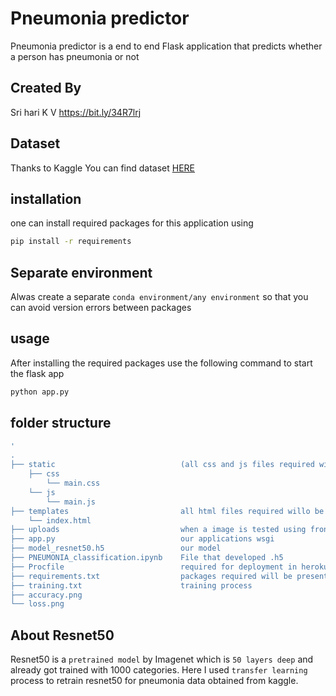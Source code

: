 # Pneumonia predictor
Pneumonia predictor is a end to end Flask application that predicts whether a person has pneumonia or not

Created By
----------
Sri hari K V
https://bit.ly/34R7lrj

## Dataset
Thanks to Kaggle
You can find dataset [HERE](https://www.kaggle.com/paultimothymooney/chest-xray-pneumonia)

## installation
one can install required packages for this application using 
```bash
pip install -r requirements
```
## Separate environment
Alwas create a separate `conda environment/any environment` so that you can avoid version errors between packages

## usage
After installing the required packages use the following command to start the flask app
```bash
python app.py
```

## folder structure
```bash
'
.
├── static                            (all css and js files required will be present here) 
    ├── css                      
        └── main.css
    └── js
        └── main.js
├── templates                         all html files required willo be present here
    └── index.html
├── uploads                           when a image is tested using front end that gets stored here
├── app.py                            our applications wsgi
├── model_resnet50.h5                 our model
├── PNEUMONIA_classification.ipynb    File that developed .h5
├── Procfile                          required for deployment in heroku
├── requirements.txt                  packages required will be present here
├── training.txt                      training process
├── accuracy.png                      
└── loss.png
```

## About Resnet50
Resnet50 is a `pretrained model` by Imagenet which is `50 layers deep` and already got trained with 1000 categories. Here I used `transfer learning` process to retrain resnet50 for pneumonia data obtained from kaggle. 

